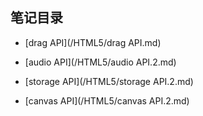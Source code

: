   
## 笔记目录

 * [drag API](/HTML5/drag API.md)

 * [audio API](/HTML5/audio API.2.md)
 
 * [storage API](/HTML5/storage API.2.md)
 
 * [canvas API](/HTML5/canvas API.2.md)
